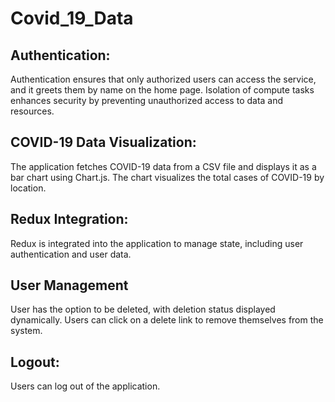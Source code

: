 # Covid_19_Data

## Authentication:
Authentication ensures that only authorized users can access the service, and it greets them by name on the home page. Isolation of compute tasks enhances security by preventing unauthorized access to data and resources.
## COVID-19 Data Visualization:
The application fetches COVID-19 data from a CSV file and displays it as a bar chart using Chart.js. The chart visualizes the total cases of COVID-19 by location.
## Redux Integration: 
Redux is integrated into the application to manage state, including user authentication and user data.
## User Management
User has the option to be deleted, with deletion status displayed dynamically. Users can click on a delete link to remove themselves from the system.
## Logout:
Users can log out of the application.
